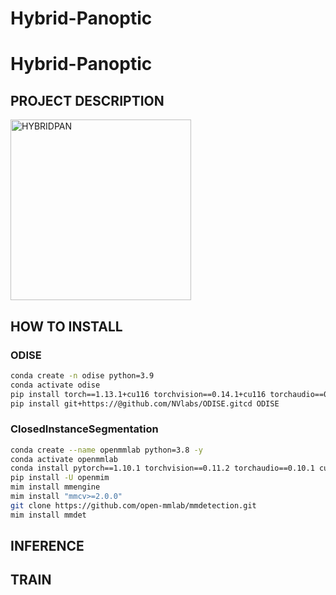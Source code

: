 # Hybrid-Panoptic
# Hybrid-Panoptic
## PROJECT DESCRIPTION
<img width="289" alt="HYBRIDPAN" src="https://github.com/jawadhaidar/Hybrid-Panoptic/assets/74460048/04586222-c351-4b24-89f2-b6f1765d1474">

## HOW TO INSTALL
### ODISE 
```bash
conda create -n odise python=3.9
conda activate odise
pip install torch==1.13.1+cu116 torchvision==0.14.1+cu116 torchaudio==0.13.1 --extra-index-url https://download.pytorch.org/whl/cu116
pip install git+https://@github.com/NVlabs/ODISE.gitcd ODISE
```
### ClosedInstanceSegmentation
```bash
conda create --name openmmlab python=3.8 -y
conda activate openmmlab
conda install pytorch==1.10.1 torchvision==0.11.2 torchaudio==0.10.1 cudatoolkit=10.2 -c pytorch
pip install -U openmim
mim install mmengine
mim install "mmcv>=2.0.0"
git clone https://github.com/open-mmlab/mmdetection.git
mim install mmdet
```

## INFERENCE 
## TRAIN
